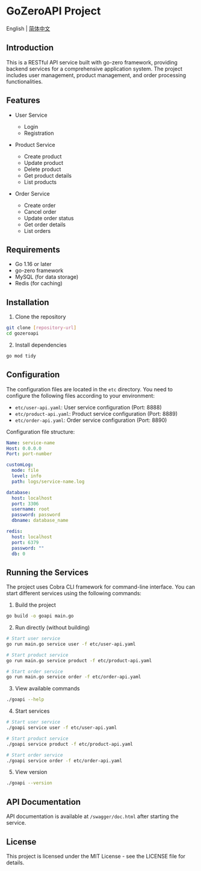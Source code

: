 # GoZeroAPI Project

English | [简体中文](README_zh.md)

## Introduction

This is a RESTful API service built with go-zero framework, providing backend services for a comprehensive application system. The project includes user management, product management, and order processing functionalities.

## Features

- User Service
  - Login
  - Registration

- Product Service
  - Create product
  - Update product
  - Delete product
  - Get product details
  - List products

- Order Service
  - Create order
  - Cancel order
  - Update order status
  - Get order details
  - List orders

## Requirements

- Go 1.16 or later
- go-zero framework
- MySQL (for data storage)
- Redis (for caching)

## Installation

1. Clone the repository
```bash
git clone [repository-url]
cd gozeroapi
```

2. Install dependencies
```bash
go mod tidy
```

## Configuration

The configuration files are located in the `etc` directory. You need to configure the following files according to your environment:

- `etc/user-api.yaml`: User service configuration (Port: 8888)
- `etc/product-api.yaml`: Product service configuration (Port: 8889)
- `etc/order-api.yaml`: Order service configuration (Port: 8890)

Configuration file structure:
```yaml
Name: service-name
Host: 0.0.0.0
Port: port-number

customLog:
  mode: file
  level: info
  path: logs/service-name.log

database:
  host: localhost
  port: 3306
  username: root
  password: password
  dbname: database_name

redis:
  host: localhost
  port: 6379
  password: ""
  db: 0
```

## Running the Services

The project uses Cobra CLI framework for command-line interface. You can start different services using the following commands:

1. Build the project
```bash
go build -o goapi main.go
```

2. Run directly (without building)
```bash
# Start user service
go run main.go service user -f etc/user-api.yaml

# Start product service
go run main.go service product -f etc/product-api.yaml

# Start order service
go run main.go service order -f etc/order-api.yaml
```

3. View available commands
```bash
./goapi --help
```

4. Start services
```bash
# Start user service
./goapi service user -f etc/user-api.yaml

# Start product service
./goapi service product -f etc/product-api.yaml

# Start order service
./goapi service order -f etc/order-api.yaml
```

5. View version
```bash
./goapi --version
```

## API Documentation

API documentation is available at `/swagger/doc.html` after starting the service.

## License

This project is licensed under the MIT License - see the LICENSE file for details.